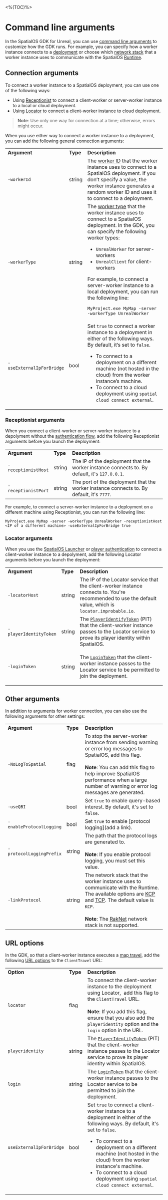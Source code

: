 <%(TOC)%>
# Command line arguments

In the SpatialOS GDK for Unreal, you can use [command line arguments](https://docs.unrealengine.com/en-us/Programming/Basics/CommandLineArguments) to customize how the GDK runs. For example, you can specify how a worker instance connects to a [deployment]({{urlRoot}}/content/glossary#deployment) or choose which [network stack](https://docs.improbable.io/reference/13.7/shared/worker-configuration/network-configuration#choosing-a-network-stack) that a worker instance uses to communicate with the SpatialOS [Runtime](https://docs.improbable.io/reference/13.7/shared/glossary#the-runtime).

## Connection arguments

To connect a worker instance to a SpatialOS deployment, you can use one of the following ways:

 * Using [Receptionist]({{urlRoot}}/content/map-travel#using-receptionist) to connect a client-worker or server-worker instance to a local or cloud deployment.
 * Using [Locator]({{urlRoot}}/content/map-travel#using-locator) to connect a client-worker instance to cloud deployment.

> **Note**: Use only one way for connection at a time; otherwise, errors might occur.

When you use either way to connect a worker instance to a deployment, you can add the following general connection arguments:

<table style="width: 100%;">
    <tbody>
        <tr>
            <td style="width: 27%;"><strong>Argument</strong></td>
            <td style="width: 10%;"><strong>Type</strong></td>
            <td style="width: 63%;"><strong>Description</strong></td>
        </tr>
        <tr>
            <td style="width: 27%;"><code>-workerId</code></td>
            <td style="width: 10%;">string</td>
            <td style="width: 63%;">The <a href="https://docs.improbable.io/reference/13.7/shared/glossary#worker-id">worker ID</a> that the worker instance uses to connect to a SpatialOS deployment. If you don’t specify a value, the worker instance generates a random worker ID and uses it to connect to a deployment. </td>
        </tr>
        <tr>
            <td style="width: 27%;"><code>-workerType</code></td>
            <td style="width: 10%;">string</td>
            <td style="width: 63%;">The <a href="https://docs.improbable.io/reference/13.7/shared/glossary#worker-types-and-worker-instances">worker type</a> that the worker instance uses to connect to a SpatialOS deployment. In the GDK, you can specify the following worker types:
                <ul>
                    <li><code>UnrealWorker</code> for server-workers</li>
                    <li><code>UnrealClient</code> for client-workers</li>
                </ul>
                <p>For example, to connect a server-worker instance to a local deployment, you can run the following line:</p>
                <p><code>MyProject.exe MyMap -server -workerType UnrealWorker</code></p>
            </td>
        </tr>
        <tr>
            <td style="width: 27%;"><code>-useExternalIpForBridge</code></td>
            <td style="width: 10%;">bool</td>
            <td style="width: 63%;">Set <code>true</code> to connect a worker instance to a deployment in either of the following ways. By default, it‘s set to <code>false</code>.
                <ul>
                    <li>To connect to a deployment on a different machine (not hosted in the cloud) from the worker instance’s machine.</li>
                    <li>To connect to a cloud deployment using <code>spatial cloud connect external</code>.</li>
                </ul>
            </td>
        </tr>
    </tbody>
</table>

### Receptionist arguments

When you connect a client-worker or server-worker instance to a depolyment without the [authentication flow](https://docs.improbable.io/reference/13.7/shared/auth/integrate-authentication-platform-sdk#authentication-flow), add the following Receptionist arguments before you launch the deployment:

<table style="width: 100%;">
    <tbody>
        <tr>
            <td style="width: 27%;"><strong>Argument</strong></td>
            <td style="width: 10%;"><strong>Type</strong></td>
            <td style="width: 63%;"><strong>Description</strong></td>
        </tr>
        <tr>
            <td style="width: 27%;"><code>-receptionistHost</code><br></td>
            <td style="width: 10%;">string</td>
            <td style="width: 63%;">The IP of the deployment that the worker instance connects to. By default, it's <code>127.0.0.1</code>.</td>
        </tr>
        <tr>
            <td style="width: 27%;"><code>-receptionistPort</code><br></td>
            <td style="width: 10%;">string</td>
            <td style="width: 63%;">The port of the deployment that the worker instance connects to. By default, it's <code>7777</code>.</td>
        </tr>
    </tbody>
</table>

For example, to connect a server-worker instance to a deployment on a different machine using Receptionist, you can run the following line:

`MyProject.exe MyMap -server -workerType UnrealWorker -receptionistHost <IP of a different machine> -useExternalIpForBridge true`

### Locator arguments

When you use the [SpatialOS Launcher](https://docs.improbable.io/reference/13.7/shared/operate/launcher#the-launcher) or [player authentication](https://docs.improbable.io/reference/13.7/platform-sdk/scenarios/player-auth#player-authentication) to connect a client-worker instance to a depolyment, add the following Locator arguments before you launch the deployment:

<table style="width: 100%;">
    <tbody>
        <tr>
            <td style="width: 27%;"><strong>Argument</strong></td>
            <td style="width: 10%;"><strong>Type</strong></td>
            <td style="width: 63%;"><strong>Description</strong></td>
        </tr>
        <tr>
            <td style="width: 27%;"><code>-locatorHost</code><br></td>
            <td style="width: 10%;">string</td>
            <td style="width: 63%;">The IP of the Locator service that the client-worker instance connects to. You're recommended to use the default value, which is <code>locator.improbable.io</code>.<br></td>
        </tr>
        <tr>
            <td style="width: 27%;"><code>-playerIdentityToken</code><br></td>
            <td style="width: 12;">string</td>
            <td style="width: 63%;">The <code><a href="https://docs.improbable.io/reference/13.7/shared/auth/integrate-authentication-platform-sdk#2-generating-a-playeridentitytoken">PlayerIdentifyToken</a></code> (PIT) that the client-worker instance passes to the Locator service to prove
                its player identity within SpatialOS.<br></td>
        </tr>
        <tr>
            <td style="width: 27%;"><code>-loginToken</code><br></td>
            <td style="width: 10%;">string</td>
            <td style="width: 63%;">
                <p dir="ltr">The <code><a href="https://docs.improbable.io/reference/13.7/shared/auth/integrate-authentication-platform-sdk#3-generating-a-logintoken">LoginToken</a></code> that the client-worker instance passes to the Locator service to be permitted to join the
                    deployment.</p>
            </td>
        </tr>
    </tbody>
</table>

## Other arguments

In addition to arguments for worker connection, you can also use the following arguments for other settings:

<table style="width: 100%;">
    <tbody>
        <tr>
            <td style="width: 27%;"><strong>A</strong><strong>rgument</strong></td>
            <td style="width: 10%;"><strong>Type</strong></td>
            <td style="width: 63%;"><strong>Description</strong></td>
        </tr>
        <tr>
            <td style="width: 27%;"><code>-NoLogToSpatial</code><br></td>
            <td style="width: 10%;">flag</td>
            <td style="width: 63%;">To stop the server-worker instance from sending warning or error log messages to SpatialOS, add this flag. &nbsp;<br><br><strong>Note</strong>: You can add this flag to help improve SpatialOS performance when a large number of warning or error
                log messages are generated.</td>
        </tr>
        <tr>
            <td style="width: 27%;"><code>-useQBI</code></td>
            <td style="width: 10%;">bool</td>
            <td style="width: 63%;">Set <code>true</code> to enable query-based interest. By default, it's set to <code>false</code>.<br></td>
        </tr>
        <tr>
            <td style="width: 27%;"><code>-enableProtocolLogging</code><br></td>
            <td style="width: 10%;">bool</td>
            <td style="width: 63%;">Set <code>true</code> to enable [protocol logging](add a link).<br></td>
        </tr>
        <tr>
            <td style="width: 27%;"><code>-protocolLoggingPrefix</code><br></td>
            <td style="width: 10%;">string</td>
            <td style="width: 63%;">The path that the protocol logs are generated to. <br><br><strong>Note</strong>: If you enable protocol logging, you must set this value.</td>
        </tr>
        <tr>
            <td style="width: 27%;"><code>-linkProtocol</code><br></td>
            <td style="width: 10%;">string</td>
            <td style="width: 63%;">The network stack that the worker instance uses to communicate with the Runtime.
                The available options are <a href="https://docs.improbable.io/reference/13.7/shared/worker-configuration/network-configuration#kcp">KCP</a> and <a href="https://docs.improbable.io/reference/13.7/shared/worker-configuration/network-configuration#tcp">TCP</a>. The default value is <code>KCP</code>.<br><br><strong>Note</strong>:
                The <a href="https://docs.improbable.io/reference/13.7/shared/worker-configuration/network-configuration#raknet">RakNet</a> network stack is not supported.<br></td>
        </tr>
    </tbody>
</table>

## URL options

In the GDK, so that a client-worker instance executes a [map travel]({{urlRoot}}/content/map-travel), add the following [URL options](https://docs.unrealengine.com/en-us/Programming/Basics/CommandLineArguments) to the `ClientTravel` URL:

<table style="width: 100%;">
    <tbody>
        <tr>
            <td style="width: 27%;"><strong>Option</strong></td>
            <td style="width: 10%;"><strong>Type</strong></td>
            <td style="width: 63%;"><strong>Description</strong></td>
        </tr>
        <tr>
            <td style="width: 27%;"><code>locator</code></td>
            <td style="width: 10%;">flag</td>
            <td style="width: 63%;">To connect the client-worker instance to the deployment using Locator, &nbsp;add this flag to the <code>ClientTravel</code> URL.<br><br><strong>Note</strong>: If you add this flag, ensure that you also add the <code>playeridentity</code> option and the
                <code>login</code> option in the URL.</td>
        </tr>
        <tr>
            <td style="width: 27%;"><code>playeridentity</code></td>
            <td style="width: 10%;">string</td>
            <td style="width: 63%;">The <code><a href="https://docs.improbable.io/reference/13.7/shared/auth/integrate-authentication-platform-sdk#2-generating-a-playeridentitytoken">PlayerIdentifyToken</a></code> (PIT) that the client-worker instance passes to the Locator service
                to prove its player identity within SpatialOS.</td>
        </tr>
        <tr>
            <td style="width: 27%;"><code>login</code></td>
            <td style="width: 10%;">string</td>
            <td style="width: 63%;">The <code><a href="https://docs.improbable.io/reference/13.7/shared/auth/integrate-authentication-platform-sdk#3-generating-a-logintoken">LoginToken</a></code> that the client-worker instance passes to the Locator service to be permitted to
                join the deployment.</td>
        </tr>
        <tr>
            <td style="width: 27%;"><code>useExternalIpForBridge</code></td>
            <td style="width: 10%;">bool</td>
            <td style="width: 63%;">Set <code>true</code> to connect a client-worker instance to a deployment in either of the following ways. By default, it's set to <code>false</code>.</code>
                <ul>
                    <li>To connect to a deployment on a different machine (not hosted in the cloud) from the worker instance&#39;s machine.</li>
                    <li>To connect to a cloud deployment using <code>spatial cloud connect external</code>.</li>
                </ul>
            </td>
        </tr>
    </tbody>
</table>